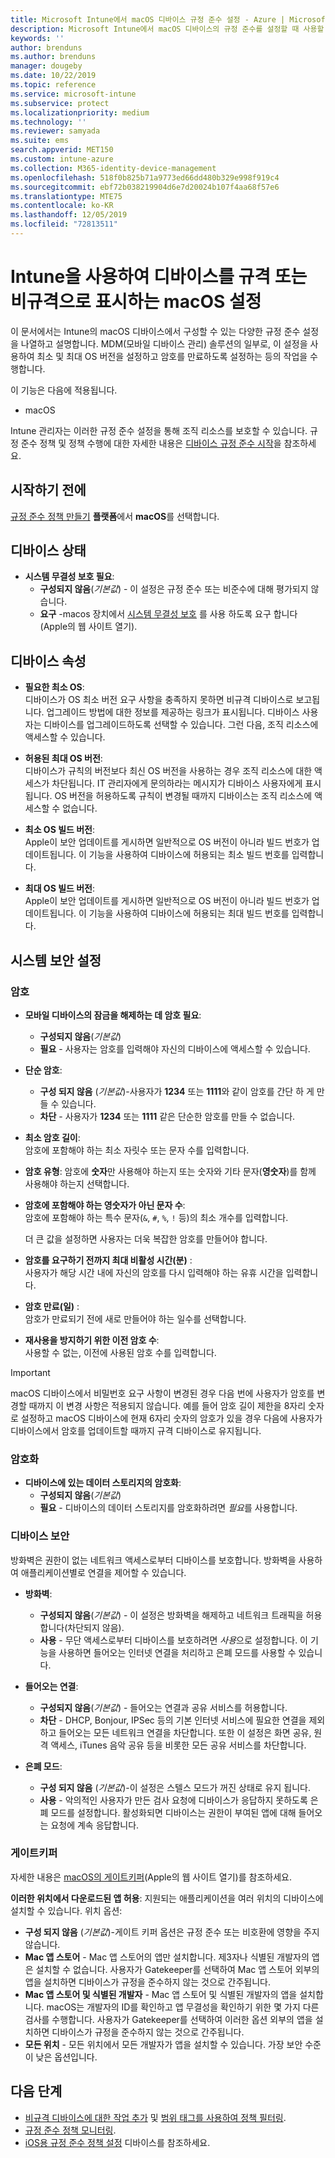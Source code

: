 ```yaml
---
title: Microsoft Intune에서 macOS 디바이스 규정 준수 설정 - Azure | Microsoft Docs
description: Microsoft Intune에서 macOS 디바이스의 규정 준수를 설정할 때 사용할 수 있는 모든 설정 목록을 참조하세요. Apple의 시스템 무결성 보호, 암호 제한 설정, 방화벽 요구, 게이트키퍼 허용 등을 요구합니다.
keywords: ''
author: brenduns
ms.author: brenduns
manager: dougeby
ms.date: 10/22/2019
ms.topic: reference
ms.service: microsoft-intune
ms.subservice: protect
ms.localizationpriority: medium
ms.technology: ''
ms.reviewer: samyada
ms.suite: ems
search.appverid: MET150
ms.custom: intune-azure
ms.collection: M365-identity-device-management
ms.openlocfilehash: 518f0b825b71a9773ed66dd480b329e998f919c4
ms.sourcegitcommit: ebf72b038219904d6e7d20024b107f4aa68f57e6
ms.translationtype: MTE75
ms.contentlocale: ko-KR
ms.lasthandoff: 12/05/2019
ms.locfileid: "72813511"
---
```

# <a name="macos-settings-to-mark-devices-as-compliant-or-not-compliant-using-intune"></a>Intune을 사용하여 디바이스를 규격 또는 비규격으로 표시하는 macOS 설정

이 문서에서는 Intune의 macOS 디바이스에서 구성할 수 있는 다양한 규정 준수 설정을 나열하고 설명합니다. MDM(모바일 디바이스 관리) 솔루션의 일부로, 이 설정을 사용하여 최소 및 최대 OS 버전을 설정하고 암호를 만료하도록 설정하는 등의 작업을 수행합니다.

이 기능은 다음에 적용됩니다.

- macOS

Intune 관리자는 이러한 규정 준수 설정을 통해 조직 리소스를 보호할 수 있습니다. 규정 준수 정책 및 정책 수행에 대한 자세한 내용은 [디바이스 규정 준수 시작](device-compliance-get-started.md)을 참조하세요.

## <a name="before-you-begin"></a>시작하기 전에

[규정 준수 정책 만들기](create-compliance-policy.md#create-the-policy) **플랫폼**에서 **macOS**를 선택합니다.

## <a name="device-health"></a>디바이스 상태

- **시스템 무결성 보호 필요**:  
  - **구성되지 않음**(*기본값*) - 이 설정은 규정 준수 또는 비준수에 대해 평가되지 않습니다.
  - **요구** -macos 장치에서 [시스템 무결성 보호](https://support.apple.com/HT204899) 를 사용 하도록 요구 합니다 (Apple의 웹 사이트 열기).  

## <a name="device-properties"></a>디바이스 속성

- **필요한 최소 OS**:  
  디바이스가 OS 최소 버전 요구 사항을 충족하지 못하면 비규격 디바이스로 보고됩니다. 업그레이드 방법에 대한 정보를 제공하는 링크가 표시됩니다. 디바이스 사용자는 디바이스를 업그레이드하도록 선택할 수 있습니다. 그런 다음, 조직 리소스에 액세스할 수 있습니다.

- **허용된 최대 OS 버전**:  
  디바이스가 규칙의 버전보다 최신 OS 버전을 사용하는 경우 조직 리소스에 대한 액세스가 차단됩니다. IT 관리자에게 문의하라는 메시지가 디바이스 사용자에게 표시됩니다. OS 버전을 허용하도록 규칙이 변경될 때까지 디바이스는 조직 리소스에 액세스할 수 없습니다.

- **최소 OS 빌드 버전**:  
  Apple이 보안 업데이트를 게시하면 일반적으로 OS 버전이 아니라 빌드 번호가 업데이트됩니다. 이 기능을 사용하여 디바이스에 허용되는 최소 빌드 번호를 입력합니다.

- **최대 OS 빌드 버전**:  
  Apple이 보안 업데이트를 게시하면 일반적으로 OS 버전이 아니라 빌드 번호가 업데이트됩니다. 이 기능을 사용하여 디바이스에 허용되는 최대 빌드 번호를 입력합니다.

## <a name="system-security-settings"></a>시스템 보안 설정

### <a name="password"></a>암호

- **모바일 디바이스의 잠금을 해제하는 데 암호 필요**:  
  - **구성되지 않음**(*기본값*)
  - **필요** - 사용자는 암호를 입력해야 자신의 디바이스에 액세스할 수 있습니다.

- **단순 암호**:  
  - **구성 되지 않음** (*기본값*)-사용자가 **1234** 또는 **1111**와 같이 암호를 간단 하 게 만들 수 있습니다.
  - **차단** - 사용자가 **1234** 또는 **1111** 같은 단순한 암호를 만들 수 없습니다.

- **최소 암호 길이**:  
  암호에 포함해야 하는 최소 자릿수 또는 문자 수를 입력합니다.

- **암호 유형**: 암호에 **숫자**만 사용해야 하는지 또는 숫자와 기타 문자(**영숫자**)를 함께 사용해야 하는지 선택합니다.

- **암호에 포함해야 하는 영숫자가 아닌 문자 수**:  
  암호에 포함해야 하는 특수 문자(`&`, `#`, `%`, `!` 등)의 최소 개수를 입력합니다.

  더 큰 값을 설정하면 사용자는 더욱 복잡한 암호를 만들어야 합니다.

- **암호를 요구하기 전까지 최대 비활성 시간(분)** :  
  사용자가 해당 시간 내에 자신의 암호를 다시 입력해야 하는 유휴 시간을 입력합니다.

- **암호 만료(일)** :  
  암호가 만료되기 전에 새로 만들어야 하는 일수를 선택합니다.

- **재사용을 방지하기 위한 이전 암호 수**:  
  사용할 수 없는, 이전에 사용된 암호 수를 입력합니다.
> [!IMPORTANT]
> macOS 디바이스에서 비밀번호 요구 사항이 변경된 경우 다음 번에 사용자가 암호를 변경할 때까지 이 변경 사항은 적용되지 않습니다. 예를 들어 암호 길이 제한을 8자리 숫자로 설정하고 macOS 디바이스에 현재 6자리 숫자의 암호가 있을 경우 다음에 사용자가 디바이스에서 암호를 업데이트할 때까지 규격 디바이스로 유지됩니다.

### <a name="encryption"></a>암호화

- **디바이스에 있는 데이터 스토리지의 암호화**:  
  - **구성되지 않음**(*기본값*)
  - **필요** - 디바이스의 데이터 스토리지를 암호화하려면 *필요*를 사용합니다.

### <a name="device-security"></a>디바이스 보안

방화벽은 권한이 없는 네트워크 액세스로부터 디바이스를 보호합니다. 방화벽을 사용하여 애플리케이션별로 연결을 제어할 수 있습니다. 

- **방화벽**:  
  - **구성되지 않음**(*기본값*) - 이 설정은 방화벽을 해제하고 네트워크 트래픽을 허용합니다(차단되지 않음).
  - **사용** - 무단 액세스로부터 디바이스를 보호하려면 *사용*으로 설정합니다. 이 기능을 사용하면 들어오는 인터넷 연결을 처리하고 은폐 모드를 사용할 수 있습니다. 

- **들어오는 연결**:  
  - **구성되지 않음**(*기본값*) - 들어오는 연결과 공유 서비스를 허용합니다.
  - **차단** - DHCP, Bonjour, IPSec 등의 기본 인터넷 서비스에 필요한 연결을 제외하고 들어오는 모든 네트워크 연결을 차단합니다. 또한 이 설정은 화면 공유, 원격 액세스, iTunes 음악 공유 등을 비롯한 모든 공유 서비스를 차단합니다.  

- **은폐 모드**:  
  - **구성 되지 않음** (*기본값*)-이 설정은 스텔스 모드가 꺼진 상태로 유지 됩니다.
  - **사용** - 악의적인 사용자가 만든 검사 요청에 디바이스가 응답하지 못하도록 은폐 모드를 설정합니다. 활성화되면 디바이스는 권한이 부여된 앱에 대해 들어오는 요청에 계속 응답합니다.  

### <a name="gatekeeper"></a>게이트키퍼

자세한 내용은 [macOS의 게이트키퍼](https://support.apple.com/HT202491)(Apple의 웹 사이트 열기)를 참조하세요.

**이러한 위치에서 다운로드된 앱 허용**: 지원되는 애플리케이션을 여러 위치의 디바이스에 설치할 수 있습니다. 위치 옵션:

- **구성 되지 않음** (*기본값*)-게이트 키퍼 옵션은 규정 준수 또는 비호환에 영향을 주지 않습니다.  
- **Mac 앱 스토어** - Mac 앱 스토어의 앱만 설치합니다. 제3자나 식별된 개발자의 앱은 설치할 수 없습니다. 사용자가 Gatekeeper를 선택하여 Mac 앱 스토어 외부의 앱을 설치하면 디바이스가 규정을 준수하지 않는 것으로 간주됩니다.
- **Mac 앱 스토어 및 식별된 개발자** - Mac 앱 스토어 및 식별된 개발자의 앱을 설치합니다. macOS는 개발자의 ID를 확인하고 앱 무결성을 확인하기 위한 몇 가지 다른 검사를 수행합니다. 사용자가 Gatekeeper를 선택하여 이러한 옵션 외부의 앱을 설치하면 디바이스가 규정을 준수하지 않는 것으로 간주됩니다.
- **모든 위치** - 모든 위치에서 모든 개발자가 앱을 설치할 수 있습니다. 가장 보안 수준이 낮은 옵션입니다.
 

## <a name="next-steps"></a>다음 단계

- [비규격 디바이스에 대한 작업 추가](actions-for-noncompliance.md) 및 [범위 태그를 사용하여 정책 필터링](../fundamentals/scope-tags.md).
- [규정 준수 정책 모니터링](compliance-policy-monitor.md).
- [iOS용 규정 준수 정책 설정](compliance-policy-create-ios.md) 디바이스를 참조하세요.